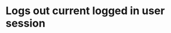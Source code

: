 # Logs out current logged in user session

<api-endpoint openapi-path="./../openapi.yaml" endpoint="/user/logout" method="get"/>

